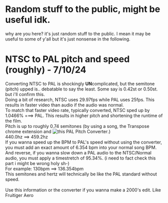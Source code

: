 # Random stuff to the public, might be useful idk.
why are you here? it's just random stuff to the public. I mean it may be useful to some of y'all but it's just nonsense in the following.

# NTSC to PAL pitch and speed (roughly) - 7/10/24
Converting NTSC to PAL is shockingly **UN**complicated, but the semitone (pitch) upped is.. debatable to say the least. Some say is 0.42st or 0.50st. but i'll confirm this.
<br>
Doing a bit of research, NTSC uses 29.97fps while PAL uses 25fps. This results in faster video than audio if the audio was normal.
<br>
To match that faster video rate, typically converted, NTSC sped up by 1.0466% ===> PAL. This results in higher pitch and shortening the runtime of the film.
<br>
Pitch is up to roughly 0.74 semitones (by using a song, the Transpose chrome extension and ![this PAL Pitch Converter](https://sloxet.github.io/PAL-Pitch-Converter).)
<br>
440.0hz ==> 459.2hz
<br>
If you wanna speed up the BPM to PAL's speed without using the converter, you must add an exact amount of 6.354 bpm into your normal song BPM. And reverse, if you wanna slow down a PAL audio to the NTSC/Normal audio, you must apply a timestretch of 95.34%. (i need to fact check this part i might be wrong holy sh-)
<br>
For example: 130bpm ==> 136.354bpm
<br>
This semitones and hertz will technically be like the PAL standard without speed.
<br>
<br>
Use this information or the converter if you wanna make a 2000's edit. Like Fruitiger Aero
